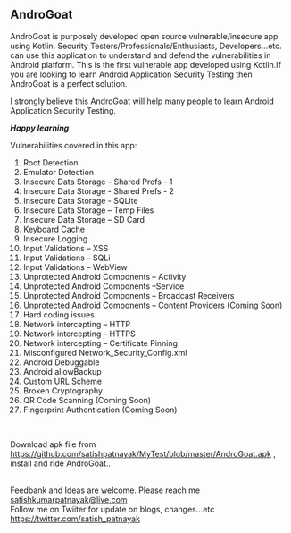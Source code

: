 <h2>AndroGoat</h2> AndroGoat is purposely developed open source vulnerable/insecure app using Kotlin. Security Testers/Professionals/Enthusiasts, Developers...etc. can use this application to understand and defend the vulnerabilities in Android platform. This is the first vulnerable app developed using Kotlin.If you are looking to learn Android Application Security Testing then AndroGoat is a perfect solution. 

I strongly believe this AndroGoat will help many people to learn Android Application Security Testing.

***Happy learning*** 

Vulnerabilities covered in this app:

1. Root Detection</br>
2. Emulator Detection</br>
3. Insecure Data Storage – Shared Prefs - 1</br>
4. Insecure Data Storage - Shared Prefs - 2</br>
5. Insecure Data Storage - SQLite</br>
6. Insecure Data Storage – Temp Files</br>
7. Insecure Data Storage – SD Card</br>
8. Keyboard Cache</br>
9. Insecure Logging</br>
10. Input Validations – XSS</br>
11. Input Validations – SQLi</br>
12. Input Validations – WebView</br>
13. Unprotected Android Components – Activity</br>
14. Unprotected Android Components –Service</br>
15. Unprotected Android Components – Broadcast Receivers</br>
16. Unprotected Android Components – Content Providers (Coming Soon)</br>
17. Hard coding issues</br>
18. Network intercepting – HTTP</br>
19. Network intercepting – HTTPS</br>
20. Network intercepting – Certificate Pinning</br>
21. Misconfigured Network_Security_Config.xml</br>
22. Android Debuggable</br>
23. Android allowBackup</br>
24. Custom URL Scheme</br>
25. Broken Cryptography </br>
26. QR Code Scanning (Coming Soon)</br>
27. Fingerprint Authentication (Coming Soon)</br>
</br>

Download apk file from https://github.com/satishpatnayak/MyTest/blob/master/AndroGoat.apk , install and ride AndroGoat..</br></br>

Feedbank and Ideas are welcome. Please reach me satishkumarpatnayak@live.com </br>
Follow me on Twiiter for update on blogs, changes...etc https://twitter.com/satish_patnayak
